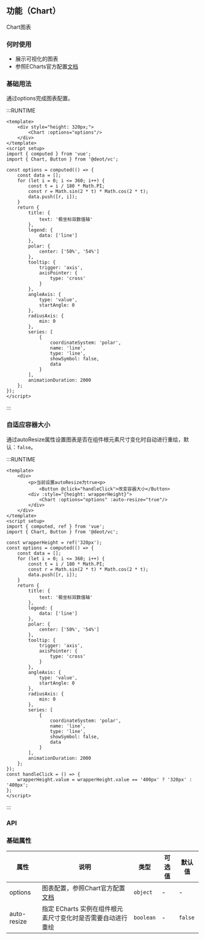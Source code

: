 [link]: https://www.echartsjs.com/zh/option.html#title

## 功能（Chart）
Chart图表

### 何时使用

- 展示可视化的图表
- 参照ECharts官方配置[文档][link]

### 基础用法

通过options完成图表配置。

:::RUNTIME
```vue
<template>
	<div style="height: 320px;">
		<Chart :options="options"/>
	</div>
</template>
<script setup>
import { computed } from 'vue';
import { Chart, Button } from '@deot/vc';

const options = computed(() => {
	const data = [];
	for (let i = 0; i <= 360; i++) {
		const t = i / 180 * Math.PI;
		const r = Math.sin(2 * t) * Math.cos(2 * t);
		data.push([r, i]);
	}
	return {
		title: {
			text: '极坐标双数值轴'
		},
		legend: {
			data: ['line']
		},
		polar: {
			center: ['50%', '54%']
		},
		tooltip: {
			trigger: 'axis',
			axisPointer: {
				type: 'cross'
			}
		},
		angleAxis: {
			type: 'value',
			startAngle: 0
		},
		radiusAxis: {
			min: 0
		},
		series: [
			{
				coordinateSystem: 'polar',
				name: 'line',
				type: 'line',
				showSymbol: false,
				data
			}
		],
		animationDuration: 2000
	};
});
</script>
```
:::

### 自适应容器大小
通过autoResize属性设置图表是否在组件根元素尺寸变化时自动进行重绘，默认：`false`。

:::RUNTIME
```vue
<template>
	<div>
		<p>当前设置autoResize为true<p>
			<Button @click="handleClick">改变容器大小</Button>
		<div :style="{height: wrapperHeight}">
			<Chart :options="options" :auto-resize="true"/>
		</div>
	</div>
</template>
<script setup>
import { computed, ref } from 'vue';
import { Chart, Button } from '@deot/vc';

const wrapperHeight = ref('320px');
const options = computed(() => {
	const data = [];
	for (let i = 0; i <= 360; i++) {
		const t = i / 180 * Math.PI;
		const r = Math.sin(2 * t) * Math.cos(2 * t);
		data.push([r, i]);
	}
	return {
		title: {
			text: '极坐标双数值轴'
		},
		legend: {
			data: ['line']
		},
		polar: {
			center: ['50%', '54%']
		},
		tooltip: {
			trigger: 'axis',
			axisPointer: {
				type: 'cross'
			}
		},
		angleAxis: {
			type: 'value',
			startAngle: 0
		},
		radiusAxis: {
			min: 0
		},
		series: [
			{
				coordinateSystem: 'polar',
				name: 'line',
				type: 'line',
				showSymbol: false,
				data
			}
		],
		animationDuration: 2000
	};
});
const handleClick = () => {
	wrapperHeight.value = wrapperHeight.value == '400px' ? '320px' : '400px';
};
</script>
```
:::

### API

### 基础属性
| 属性          | 说明                                 | 类型        | 可选值 | 默认值     |
| ----------- | ---------------------------------- | --------- | --- | ------- |
| options     | 图表配置，参照Chart官方配置[文档][link]       | `object`  | -   | -       |
| auto-resize | 指定 ECharts 实例在组件根元素尺寸变化时是否需要自动进行重绘 | `boolean` | -   | `false` |

